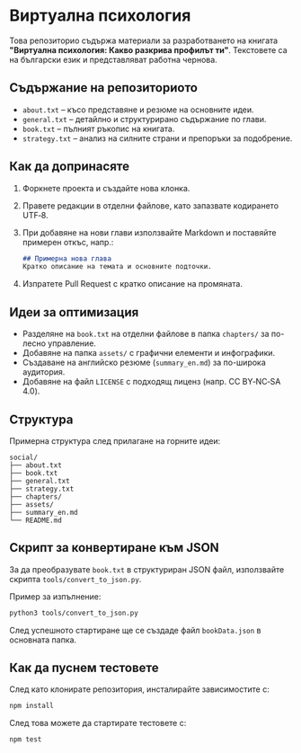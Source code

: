 # Виртуална психология

Това репозиторио съдържа материали за разработването на книгата **"Виртуална психология: Какво разкрива профилът ти"**. Текстовете са на български език и представляват работна чернова.

## Съдържание на репозиториото
- `about.txt` – късо представяне и резюме на основните идеи.
- `general.txt` – детайлно и структурирано съдържание по глави.
- `book.txt` – пълният ръкопис на книгата.
- `strategy.txt` – анализ на силните страни и препоръки за подобрение.

## Как да допринасяте
1. Форкнете проекта и създайте нова клонка.
2. Правете редакции в отделни файлове, като запазвате кодирането UTF‑8.
3. При добавяне на нови глави използвайте Markdown и поставяйте примерен откъс, напр.:

   ```markdown
   ## Примерна нова глава
   Кратко описание на темата и основните подточки.
   ```
4. Изпратете Pull Request с кратко описание на промяната.

## Идеи за оптимизация
- Разделяне на `book.txt` на отделни файлове в папка `chapters/` за по-лесно управление.
- Добавяне на папка `assets/` с графични елементи и инфографики.
- Създаване на английско резюме (`summary_en.md`) за по-широка аудитория.
- Добавяне на файл `LICENSE` с подходящ лиценз (напр. CC BY‑NC‑SA 4.0).

## Структура
Примерна структура след прилагане на горните идеи:

```
social/
├── about.txt
├── book.txt
├── general.txt
├── strategy.txt
├── chapters/
├── assets/
├── summary_en.md
└── README.md
```

## Скрипт за конвертиране към JSON

За да преобразувате `book.txt` в структуриран JSON файл, използвайте
скрипта `tools/convert_to_json.py`.

Пример за изпълнение:

```bash
python3 tools/convert_to_json.py
```

След успешното стартиране ще се създаде файл `bookData.json` в основната папка.

## Как да пуснем тестовете
След като клонирате репозитория, инсталирайте зависимостите с:

```bash
npm install
```

След това можете да стартирате тестовете с:

```bash
npm test
```

